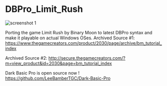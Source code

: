 # DBPro_Limit_Rush

![screenshot 1](https://cloud.githubusercontent.com/assets/1466920/13039778/d39d5cd8-d3a3-11e5-9726-b673a2dc23a1.png)

Porting the game Limit Rush by Binary Moon to latest DBPro syntax and make it playable on actual Windows OSes.
Archived Source #1: https://www.thegamecreators.com/product/2030/page/archive/bm_tutorial_index

Archived Source #2: http://secure.thegamecreators.com/?m=view_product&id=2030&page=bm_tutorial_index

Dark Basic Pro is open source now !
https://github.com/LeeBamberTGC/Dark-Basic-Pro


